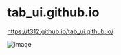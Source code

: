 # tab_ui.github.io
https://t312.github.io/tab_ui.github.io/

![image](https://user-images.githubusercontent.com/58245859/185973114-ecb7709b-686e-43ad-bbb4-41a166130280.png)
